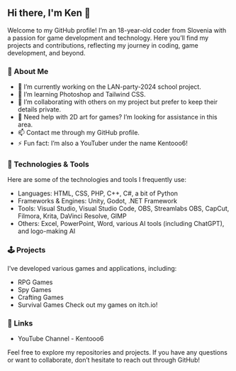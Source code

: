 ## Hi there, I'm Ken 👋

Welcome to my GitHub profile! I’m an 18-year-old coder from Slovenia with a passion for game development and technology. Here you’ll find my projects and contributions, reflecting my journey in coding, game development, and beyond.

### 🚀 About Me
- 🔭 I’m currently working on the LAN-party-2024 school project.
- 🌱 I’m learning Photoshop and Tailwind CSS.
- 👯 I’m collaborating with others on my project but prefer to keep their details private.
- 🤔 Need help with 2D art for games? I’m looking for assistance in this area.
- 📫 Contact me through my GitHub profile.
- ⚡ Fun fact: I’m also a YouTuber under the name Kentooo6!
### 🔧 Technologies & Tools
Here are some of the technologies and tools I frequently use:

- Languages: HTML, CSS, PHP, C++, C#, a bit of Python
- Frameworks & Engines: Unity, Godot, .NET Framework
- Tools: Visual Studio, Visual Studio Code, OBS, Streamlabs OBS, CapCut, Filmora, Krita, DaVinci Resolve, GIMP
- Others: Excel, PowerPoint, Word, various AI tools (including ChatGPT), and logo-making AI
### 🕹️ Projects
I’ve developed various games and applications, including:

- RPG Games
- Spy Games
- Crafting Games
- Survival Games
Check out my games on itch.io!

### 🔗 Links
- YouTube Channel - Kentooo6
  
Feel free to explore my repositories and projects. If you have any questions or want to collaborate, don’t hesitate to reach out through GitHub!
